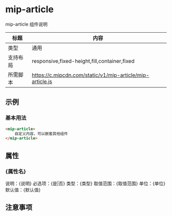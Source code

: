 # mip-article

mip-article 组件说明

标题|内容
----|----
类型|通用
支持布局|responsive,fixed-height,fill,container,fixed
所需脚本|https://c.mipcdn.com/static/v1/mip-article/mip-article.js

## 示例

### 基本用法
```html
<mip-article>
    自定义内容，可以嵌套其他组件
</mip-article>
```

## 属性

### {属性名}

说明：{说明}
必选项：{是|否}
类型：{类型}
取值范围：{取值范围}
单位：{单位}
默认值：{默认值}

## 注意事项

